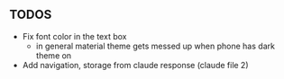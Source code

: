 ## TODOS
- Fix font color in the text box
  - in general material theme gets messed up when phone has dark theme on
- Add navigation, storage from claude response (claude file 2) 